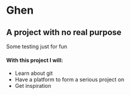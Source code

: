 # Ghen
## A project with no real purpose

Some testing just for fun

#### With this project I will:


* Learn about git
* Have a platform to form a serious project on
* Get inspiration
